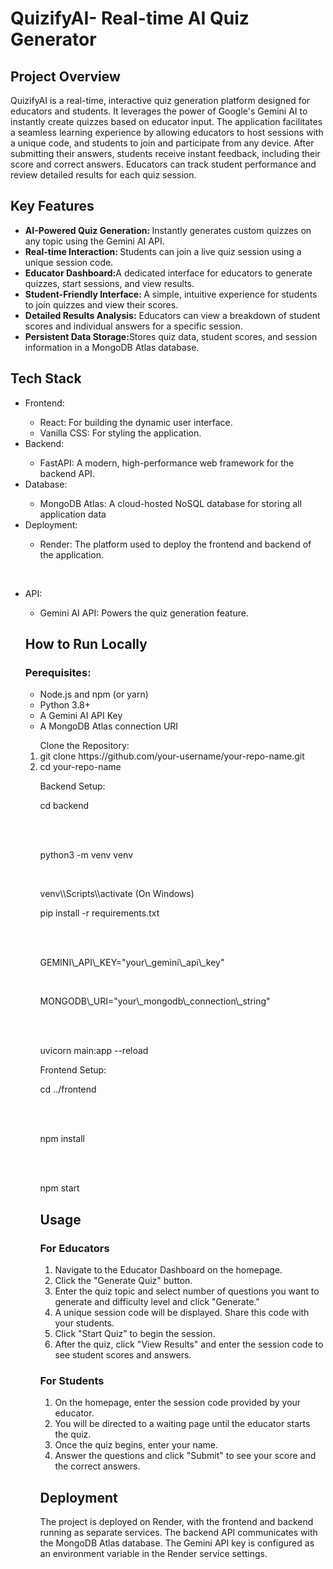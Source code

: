 <h1> QuizifyAI- Real-time AI Quiz Generator </h1>

<h2> Project Overview </h2>

QuizifyAI is a real-time, interactive quiz generation platform designed for educators and students. It leverages the power of Google's Gemini AI to instantly create quizzes based on educator input. The application facilitates a seamless learning experience by allowing educators to host sessions with a unique code, and students to join and participate from any device. After submitting their answers, students receive instant feedback, including their score and correct answers. Educators can track student performance and review detailed results for each quiz session.



<h2> Key Features </h2>

<ul> 

<li> <b> AI-Powered Quiz Generation: </b> Instantly generates custom quizzes on any topic using the Gemini AI API. </li>

<li> <b>Real-time Interaction: </b> Students can join a live quiz session using a unique session code. </li>

<li> <b> Educator Dashboard:</b>A dedicated interface for educators to generate quizzes, start sessions, and view results.</li>

<li>  <b>Student-Friendly Interface: </b> A simple, intuitive experience for students to join quizzes and view their scores.</li>

<li> <b> Detailed Results Analysis:</b>  Educators can view a breakdown of student scores and individual answers for a specific session. </li>

<li> <b> Persistent Data Storage:</b>Stores quiz data, student scores, and session information in a MongoDB Atlas database. </li>

</ul>



<h2> Tech Stack</h2>

<ul>

<li> Frontend:</li>

<ul> 

<li> React: For building the dynamic user interface.</li>

<li> Vanilla CSS: For styling the application.</li>

</ul>

<li> Backend:</li>

<ul>

<li>FastAPI: A modern, high-performance web framework for the backend API. </li>

</ul>

<li> Database:</li>

<ul> 

<li>MongoDB Atlas: A cloud-hosted NoSQL database for storing all application data</li>

</ul>

<li>Deployment: </li>

<ul>

<li>Render: The platform used to deploy the frontend and backend of the application. </li>

&nbsp;</ul>

<li>API: </li>

<ul>

<li> Gemini AI API: Powers the quiz generation feature.</li>

</ul>



<h2> How to Run Locally</h2>

<h3>Perequisites: </h3>

<ul> 

<li>Node.js and npm (or yarn) </li>

<li> Python 3.8+</li>

<li> A Gemini AI API Key</li>

<li>A MongoDB Atlas connection URI </li>

</ul>

<ol> Clone the Repository:

<li> git clone https://github.com/your-username/your-repo-name.git</li>

<li>cd your-repo-name </li>

</ol>

<ol>Backend Setup:

<!--# Navigate to the backend directory--> <br>

<p> cd backend </p> 

<br>

<!--# Create and activate a virtual environment--><br>

<p>python3 -m venv venv</p> <br>

<p>venv\\Scripts\\activate (On Windows)

<!--# Install dependencies--><br>

<p> pip install -r requirements.txt</p>

<br>

<!--# Create a `.env` file and add your credentials--><br>

<p>GEMINI\_API\_KEY="your\_gemini\_api\_key"</p>

<br>

<p>MONGODB\_URI="your\_mongodb\_connection\_string" </p>

<br>

<!-- # Run the server--><br>

<p> uvicorn main:app --reload</p>

</ol>



<ol> Frontend Setup:

<!--# Navigate to the frontend directory--><br>

<p> cd ../frontend</p>

<br>

<!--# Install dependencies--><br>

<p>npm install</p>

<br>

<!--# Start the development server--> <br>

<p> npm start</p>



<h2> Usage</h2>

<h3> For Educators</h3>

<ol>

<li>Navigate to the Educator Dashboard on the homepage. </li>

<li>Click the "Generate Quiz" button. </li>

<li> Enter the quiz topic and select number of questions you want to generate and difficulty level and click "Generate."</li>

<li>A unique session code will be displayed. Share this code with your students. </li>

<li> Click "Start Quiz" to begin the session.</li>

<li>After the quiz, click "View Results" and enter the session code to see student scores and answers. </li>

</ol>



<h3>For Students </h3>

<ol>

<li>On the homepage, enter the session code provided by your educator. </li>

<li> You will be directed to a waiting page until the educator starts the quiz.</li>

<li> Once the quiz begins, enter your name.</li>

<li> Answer the questions and click "Submit" to see your score and the correct answers.</li>

</ol>



<h2> Deployment</h2>

<p> The project is deployed on Render, with the frontend and backend running as separate services. The backend API communicates with the MongoDB Atlas database. The Gemini API key is configured as an environment variable in the Render service settings.</p>

